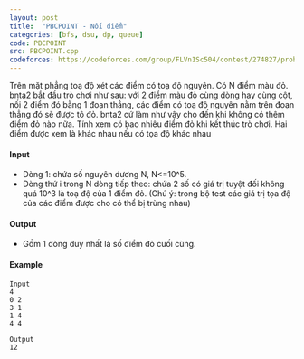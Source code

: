 ```yaml
---
layout: post
title:  "PBCPOINT - Nối điểm"
categories: [bfs, dsu, dp, queue]
code: PBCPOINT
src: PBCPOINT.cpp
codeforces: https://codeforces.com/group/FLVn1Sc504/contest/274827/problem/O
---
```




  


Trên mặt phẳng toạ độ xét các điểm có toạ độ nguyên. Có N điểm màu đỏ. bnta2 bắt đầu trò chơi như sau: với 2 điểm màu đỏ cùng dòng hay cùng cột, nối 2 điểm đó bằng 1 đoạn thẳng, các điểm có toạ độ nguyên nằm trên đoạn thẳng đó sẽ được tô đỏ. bnta2 cứ làm như vậy cho đến khi không có thêm điểm đỏ nào nữa. Tính xem có bao nhiêu điểm đỏ khi kết thúc trò chơi. Hai điểm được xem là khác nhau nếu có tọa độ khác nhau

#### Input

+ Dòng 1: chứa số nguyên dương N, N<=10^5.
+ Dòng thứ i trong N dòng tiếp theo: chứa 2 số có giá trị tuyệt đối không quá 10^3 là toạ độ của 1 điểm đỏ. (Chú ý: trong bộ test các giá trị tọa độ của các điểm được cho có thể bị trùng nhau)

#### Output

+ Gồm 1 dòng duy nhất là số điểm đỏ cuối cùng.

#### Example

```
Input  
4   
0 2   
3 1   
1 4   
4 4   
  
Output  
12
```

<!--more-->

